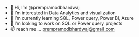 - 👋 Hi, I’m @prempramodbhardwaj
- 👀 I’m interested in Data Analytics and visualization
- 🌱 I’m currently learning SQL, Power query, Power BI, Azure
- 💞️ I’m looking to work on SQL or Power query projects
- 📫 reach me ... prempramodbhardwaj@gmail.com

<!---
prempramodbhardwaj/prempramodbhardwaj is a ✨ special ✨ repository because its `README.md` (this file) appears on your GitHub profile.
You can click the Preview link to take a look at your changes.
--->
